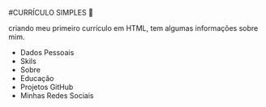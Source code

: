 
#CURRÍCULO SIMPLES 📜

criando meu primeiro currículo em HTML, tem algumas informações sobre mim.

- Dados Pessoais
- Skils
- Sobre
- Educação 
- Projetos GitHub
- Minhas Redes Sociais
